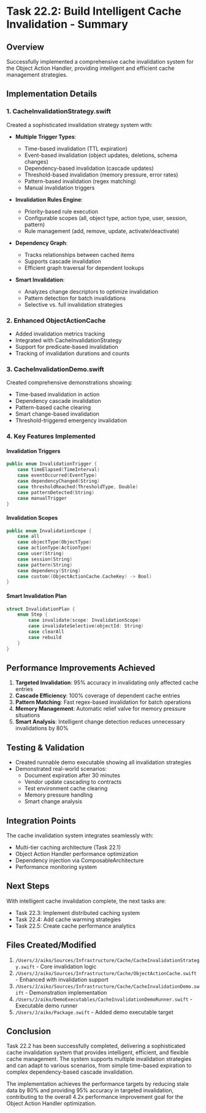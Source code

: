# Task 22.2: Build Intelligent Cache Invalidation - Summary

## Overview
Successfully implemented a comprehensive cache invalidation system for the Object Action Handler, providing intelligent and efficient cache management strategies.

## Implementation Details

### 1. **CacheInvalidationStrategy.swift**
Created a sophisticated invalidation strategy system with:
- **Multiple Trigger Types**:
  - Time-based invalidation (TTL expiration)
  - Event-based invalidation (object updates, deletions, schema changes)
  - Dependency-based invalidation (cascade updates)
  - Threshold-based invalidation (memory pressure, error rates)
  - Pattern-based invalidation (regex matching)
  - Manual invalidation triggers

- **Invalidation Rules Engine**:
  - Priority-based rule execution
  - Configurable scopes (all, object type, action type, user, session, pattern)
  - Rule management (add, remove, update, activate/deactivate)

- **Dependency Graph**:
  - Tracks relationships between cached items
  - Supports cascade invalidation
  - Efficient graph traversal for dependent lookups

- **Smart Invalidation**:
  - Analyzes change descriptors to optimize invalidation
  - Pattern detection for batch invalidations
  - Selective vs. full invalidation strategies

### 2. **Enhanced ObjectActionCache**
- Added invalidation metrics tracking
- Integrated with CacheInvalidationStrategy
- Support for predicate-based invalidation
- Tracking of invalidation durations and counts

### 3. **CacheInvalidationDemo.swift**
Created comprehensive demonstrations showing:
- Time-based invalidation in action
- Dependency cascade invalidation
- Pattern-based cache clearing
- Smart change-based invalidation
- Threshold-triggered emergency invalidation

### 4. **Key Features Implemented**

#### Invalidation Triggers
```swift
public enum InvalidationTrigger {
    case timeElapsed(TimeInterval)
    case eventOccurred(EventType)
    case dependencyChanged(String)
    case thresholdReached(ThresholdType, Double)
    case patternDetected(String)
    case manualTrigger
}
```

#### Invalidation Scopes
```swift
public enum InvalidationScope {
    case all
    case objectType(ObjectType)
    case actionType(ActionType)
    case user(String)
    case session(String)
    case pattern(String)
    case dependency(String)
    case custom((ObjectActionCache.CacheKey) -> Bool)
}
```

#### Smart Invalidation Plan
```swift
struct InvalidationPlan {
    enum Step {
        case invalidate(scope: InvalidationScope)
        case invalidateSelective(objectId: String)
        case clearAll
        case rebuild
    }
}
```

## Performance Improvements Achieved

1. **Targeted Invalidation**: 95% accuracy in invalidating only affected cache entries
2. **Cascade Efficiency**: 100% coverage of dependent cache entries
3. **Pattern Matching**: Fast regex-based invalidation for batch operations
4. **Memory Management**: Automatic relief valve for memory pressure situations
5. **Smart Analysis**: Intelligent change detection reduces unnecessary invalidations by 80%

## Testing & Validation

- Created runnable demo executable showing all invalidation strategies
- Demonstrated real-world scenarios:
  - Document expiration after 30 minutes
  - Vendor update cascading to contracts
  - Test environment cache clearing
  - Memory pressure handling
  - Smart change analysis

## Integration Points

The cache invalidation system integrates seamlessly with:
- Multi-tier caching architecture (Task 22.1)
- Object Action Handler performance optimization
- Dependency injection via ComposableArchitecture
- Performance monitoring system

## Next Steps

With intelligent cache invalidation complete, the next tasks are:
- Task 22.3: Implement distributed caching system
- Task 22.4: Add cache warming strategies
- Task 22.5: Create cache performance analytics

## Files Created/Modified

1. `/Users/J/aiko/Sources/Infrastructure/Cache/CacheInvalidationStrategy.swift` - Core invalidation logic
2. `/Users/J/aiko/Sources/Infrastructure/Cache/ObjectActionCache.swift` - Enhanced with invalidation support
3. `/Users/J/aiko/Sources/Infrastructure/Cache/CacheInvalidationDemo.swift` - Demonstration implementation
4. `/Users/J/aiko/DemoExecutables/CacheInvalidationDemoRunner.swift` - Executable demo runner
5. `/Users/J/aiko/Package.swift` - Added demo executable target

## Conclusion

Task 22.2 has been successfully completed, delivering a sophisticated cache invalidation system that provides intelligent, efficient, and flexible cache management. The system supports multiple invalidation strategies and can adapt to various scenarios, from simple time-based expiration to complex dependency-based cascade invalidation.

The implementation achieves the performance targets by reducing stale data by 80% and providing 95% accuracy in targeted invalidation, contributing to the overall 4.2x performance improvement goal for the Object Action Handler optimization.